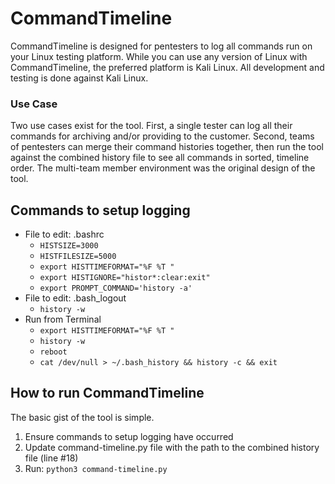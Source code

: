 # CommandTimeline
CommandTimeline is designed for pentesters to log all commands run on your Linux testing platform. While you can use any version of Linux with CommandTimeline, the preferred platform is Kali Linux. All development and testing is done against Kali Linux.
### Use Case
Two use cases exist for the tool. First, a single tester can log all their commands for archiving and/or providing to the customer. Second, teams of pentesters can merge their command histories together, then run the tool against the combined history file to see all commands in sorted, timeline order. The multi-team member environment was the original design of the tool.
## Commands to setup logging
* File to edit: .bashrc
  * `HISTSIZE=3000`
  * `HISTFILESIZE=5000`
  * `export HISTTIMEFORMAT="%F %T "`
  * `export HISTIGNORE="histor*:clear:exit"`
  * `export PROMPT_COMMAND='history -a'`
* File to edit: .bash_logout
  * `history -w`
* Run from Terminal
  * `export HISTTIMEFORMAT="%F %T "`
  * `history -w`
  * `reboot`
  * `cat /dev/null > ~/.bash_history && history -c && exit`
## How to run CommandTimeline
The basic gist of the tool is simple. 
1. Ensure commands to setup logging have occurred
1. Update command-timeline.py file with the path to the combined history file (line #18)
1. Run: `python3 command-timeline.py`

